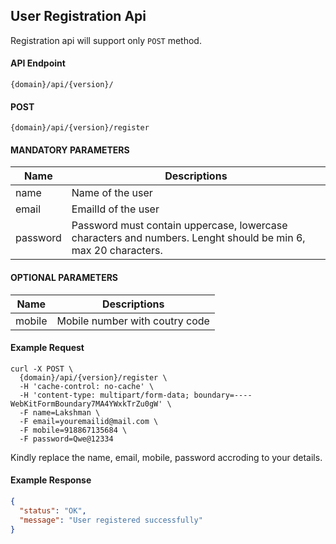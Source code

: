 ## User Registration Api

Registration api will support only `POST` method.

#### API Endpoint

```
{domain}/api/{version}/
```

#### POST

```
{domain}/api/{version}/register
```

#### MANDATORY PARAMETERS

| Name     | Descriptions                                                                                                  |
| -------- | ------------------------------------------------------------------------------------------------------------- |
| name     | Name of the user                                                                                              |
| email    | EmailId of the user                                                                                           |
| password | Password must contain uppercase, lowercase characters and numbers. Lenght should be min 6, max 20 characters. |

#### OPTIONAL PARAMETERS

| Name   | Descriptions                   |
| ------ | ------------------------------ |
| mobile | Mobile number with coutry code |

#### Example Request

```
curl -X POST \
  {domain}/api/{version}/register \
  -H 'cache-control: no-cache' \
  -H 'content-type: multipart/form-data; boundary=----WebKitFormBoundary7MA4YWxkTrZu0gW' \
  -F name=Lakshman \
  -F email=youremailid@mail.com \
  -F mobile=918867135684 \
  -F password=Qwe@12334
```

Kindly replace the name, email, mobile, password accroding to your details.

#### Example Response

```json
{
  "status": "OK",
  "message": "User registered successfully"
}
```
